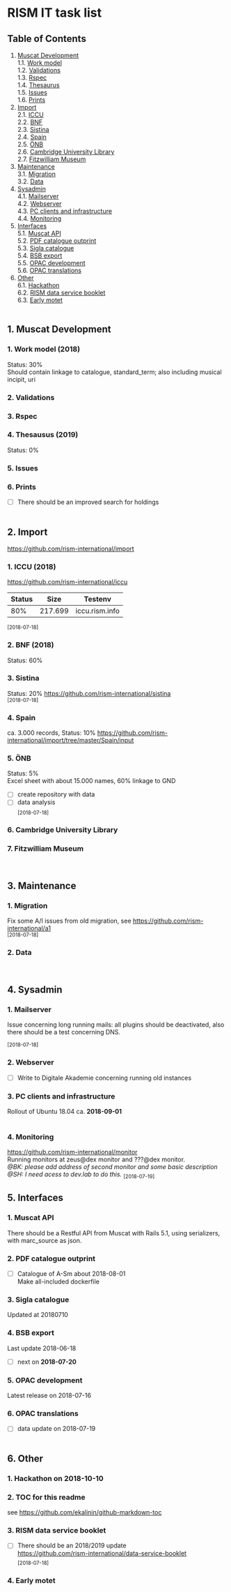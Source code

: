 # RISM IT task list  

## Table of Contents
1. [Muscat Development](#muscat)  
    1.1. [Work model](#work)  
    1.2. [Validations](#validations)  
    1.3. [Rspec](#rspec)  
    1.4. [Thesaurus](#thesaurus)  
    1.5. [Issues](#issues)  
    1.6. [Prints](#prints)  
2. [Import](#import)  
    2.1. [ICCU](#iccu)  
    2.2. [BNF](#bnf)  
    2.3. [Sistina](#sistina)  
    2.4. [Spain](#spain)  
    2.5. [ÖNB](#oebn)  
    2.6. [Cambridge University Library](#cul)  
    2.7. [Fitzwilliam Museum](#fitzwilliam)  
3. [Maintenance](#maintenance)  
    3.1. [Migration](#migration)  
    3.2. [Data](#data)  
4. [Sysadmin](#sysadmin)  
    4.1. [Mailserver](#mailserver)  
    4.2. [Webserver](#webserver)  
    4.3. [PC clients and infrastructure](#clients)  
    4.4. [Monitoring](#clients)  
5. [Interfaces](#interfaces)  
    5.1. [Muscat API](#api)  
    5.2. [PDF catalogue outprint](#pdf)  
    5.3. [Sigla catalogue](#sigla)  
    5.4. [BSB export](#bsb)  
    5.5. [OPAC development](#opac)  
    5.6. [OPAC translations](#translation)  
6. [Other](#other)    
    6.1. [Hackathon](#hack)  
    6.2. [RISM data service booklet](#booklet)  
    6.3. [Early motet](#motet)  
&nbsp;  

## 1. Muscat Development <a name="muscat"></a>
### 1. Work model (2018)  <a name="work"></a>
Status: 30%  
Should contain linkage to catalogue, standard_term; also including musical incipit, uri

### 2. Validations  <a name="validations"></a>
### 3. Rspec  <a name="rspec"></a>
### 4. Thesausus (2019)  <a name="thesaurus"></a>
Status: 0%
### 5. Issues   <a name="issues"></a>
### 6. Prints   <a name="prints"></a>
- [ ] There should be an improved search for holdings  
&nbsp;  

## 2. Import  <a name="import"></a>
https://github.com/rism-international/import

### 1. ICCU (2018) <a name="iccu"></a>  
https://github.com/rism-international/iccu  

Status | Size |  Testenv 
--- | --- | --- |
80% | 217.699 | iccu.rism.info | 

<sub>[2018-07-18]</sub>   

### 2. BNF (2018) <a name="bnf"></a>
Status: 60%  

### 3. Sistina <a name="sistina"></a>
Status: 20%
https://github.com/rism-international/sistina  
<sub>[2018-07-18]</sub>  

### 4. Spain <a name="spain"></a>
ca. 3.000 records, Status: 10%
https://github.com/rism-international/import/tree/master/Spain/input


### 5. ÖNB <a name="oebn"></a>
Status: 5%  
Excel sheet with about 15.000 names, 60% linkage to GND  
- [ ] create repository with data  
- [ ] data analysis  
<sub>[2018-07-18]</sub>  
### 6. Cambridge University Library <a name="cul"></a>
### 7. Fitzwilliam Museum <a name="fitzwilliam"></a>
&nbsp;  


## 3. Maintenance   <a name="maintenance"></a>
### 1. Migration <a name="migration"></a>
Fix some A/I issues from old migration, see https://github.com/rism-international/a1  
<sub>[2018-07-18]</sub>   
### 2. Data <a name="data"></a>
&nbsp;  

## 4. Sysadmin   <a name="sysadmin"></a>
### 1. Mailserver <a name="mailserver"></a>
Issue concerning long running mails: all plugins should be deactivated, also there should be a test concerning DNS.  

<sub>[2018-07-18]</sub>   

### 2. Webserver <a name="webserver"></a>
- [ ] Write to Digitale Akademie concerning running old instances

### 3. PC clients and infrastructure <a name="clients"></a>
Rollout of Ubuntu 18.04 ca. **2018-09-01**  
&nbsp;  

### 4. Monitoring  <a name="clients"></a>  
https://github.com/rism-international/monitor  
Running monitors at zeus@dex monitor and ???@dex monitor.  
*@BK: please add address of second monitor and some basic description
@SH: I need acess to dev.lab to do this.*
<sub>[2018-07-19]</sub>   

## 5. Interfaces  <a name="interfaces"></a>
### 1. Muscat API <a name="api"></a>
There should be a Restful API from Muscat with Rails 5.1, using serializers, with marc_source as json.

### 2. PDF catalogue outprint <a name="pdf"></a>
-  [ ] Catalogue of A-Sm about 2018-08-01  
Make all-included dockerfile

### 3. Sigla catalogue <a name="sigla"></a>
Updated at 20180710  

### 4. BSB export <a name="bsb"></a>
Last update 2018-06-18
- [ ] next on **2018-07-20**

### 5. OPAC development <a name="opac"></a>
Latest release on 2018-07-16

### 6. OPAC translations <a name="translation"></a>
- [ ] data update on 2018-07-19  
&nbsp;  

## 6. Other  <a name="other"></a>
### 1. Hackathon on **2018-10-10**  <a name="hack"></a>
### 2. TOC for this readme 
see https://github.com/ekalinin/github-markdown-toc  
### 3. RISM data service booklet <a name="booklet"></a>
- [ ] There should be an 2018/2019 update   
https://github.com/rism-international/data-service-booklet  
<sub>[2018-07-18]</sub>   
### 4. Early motet <a name="motet"></a>

